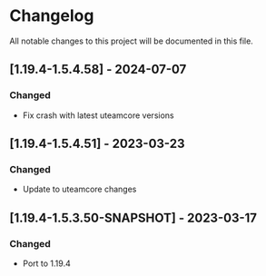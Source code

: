 # Changelog
All notable changes to this project will be documented in this file.

## [1.19.4-1.5.4.58] - 2024-07-07
### Changed
 - Fix crash with latest uteamcore versions

## [1.19.4-1.5.4.51] - 2023-03-23
### Changed
 - Update to uteamcore changes

## [1.19.4-1.5.3.50-SNAPSHOT] - 2023-03-17
### Changed
 - Port to 1.19.4